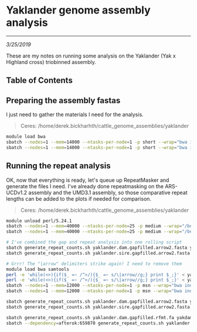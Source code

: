 # Yaklander genome assembly analysis
---
*3/25/2019*

These are my notes on running some analysis on the Yaklander (Yak x Highland cross) triobinned assembly.

## Table of Contents


## Preparing the assembly fastas

I just need to gather the materials I need for the analysis.

> Ceres: /home/derek.bickharhth/cattle_genome_assemblies/yaklander

```bash
module load bwa
sbatch --nodes=1 --mem=14000 --ntasks-per-node=1 -p short --wrap="bwa index yaklander.dam.gapfilled.arrow2.fasta"
sbatch --nodes=1 --mem=14000 --ntasks-per-node=1 -p short --wrap="bwa index yaklander.sire.gapfilled.arrow2.fasta"
```


## Running the repeat analysis

OK, now that everything is ready, let's queue up RepeatMasker and generate the files I need. I've already done repeatmasking on the ARS-UCDv1.2 assembly and the UMD3.1 assembly, so those comparative repeat lengths can be added to the plots if needed for comparison.

> Ceres: /home/derek.bickharhth/cattle_genome_assemblies/yaklander
 
```bash
module unload perl/5.24.1
sbatch --nodes=1 --mem=40000 --ntasks-per-node=25 -p medium --wrap="/beegfs/project/rumen_longread_metagenome_assembly/binaries/RepeatMasker/RepeatMasker -pa 25 -q -species cow -no_is -gff yaklander.dam.gapfilled.arrow2.fasta"
sbatch --nodes=1 --mem=40000 --ntasks-per-node=25 -p medium --wrap="/beegfs/project/rumen_longread_metagenome_assembly/binaries/RepeatMasker/RepeatMasker -pa 25 -q -species cow -no_is -gff yaklander.sire.gapfilled.arrow2.fasta"

# I've combined the gap and repeat analysis into one rolling script
sbatch generate_repeat_counts.sh yaklander.dam.gapfilled.arrow2.fasta yakdam ../dominette/ARS-UCD1.2_Btau5.0.1Y/ARS-UCD1.2_Btau5.0.1Y.fa
sbatch generate_repeat_counts.sh yaklander.sire.gapfilled.arrow2.fasta yaksire ../dominette/ARS-UCD1.2_Btau5.0.1Y/ARS-UCD1.2_Btau5.0.1Y.fa

# Grrr! The "|arrow" delimiters strike again! I need to remove them 
module load bwa samtools
perl -e 'while(<>){if($_ =~ /^>/){$_ =~ s/\|arrow//g;} print $_;}' < yaklander.dam.gapfilled.arrow2.fasta > yaklander.dam.gapfilled.rfmt.fa
perl -e 'while(<>){if($_ =~ /^>/){$_ =~ s/\|arrow//g;} print $_;}' < yaklander.sire.gapfilled.arrow2.fasta > yaklander.sire.gapfilled.rfmt.fa
sbatch --nodes=1 --mem=12000 --ntasks-per-node=1 -p msn --wrap="bwa index yaklander.dam.gapfilled.rfmt.fa; samtools faidx yaklander.dam.gapfilled.rfmt.fa"
sbatch --nodes=1 --mem=12000 --ntasks-per-node=1 -p msn --wrap="bwa index yaklander.sire.gapfilled.rfmt.fa; samtools faidx yaklander.sire.gapfilled.rfmt.fa"

sbatch generate_repeat_counts.sh yaklander.dam.gapfilled.arrow2.fasta yakdam ../dominette/ARS-UCD1.2_Btau5.0.1Y/ARS-UCD1.2_Btau5.0.1Y.fa
sbatch generate_repeat_counts.sh yaklander.sire.gapfilled.arrow2.fasta yaksire ../dominette/ARS-UCD1.2_Btau5.0.1Y/ARS-UCD1.2_Btau5.0.1Y.fa

sbatch generate_repeat_counts.sh yaklander.dam.gapfilled.rfmt.fa yakdam ../dominette/ARS-UCD1.2_Btau5.0.1Y/ARS-UCD1.2_Btau5.0.1Y.fa
sbatch --dependency=afterok:659870 generate_repeat_counts.sh yaklander.sire.gapfilled.rfmt.fa yaksire ../dominette/ARS-UCD1.2_Btau5.0.1Y/ARS-UCD1.2_Btau5.0.1Y.fa
```